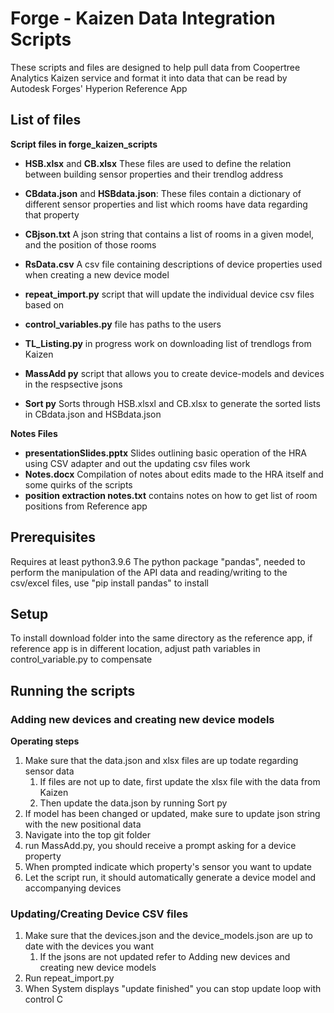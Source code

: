 # Forge - Kaizen Data Integration Scripts

These scripts and files are designed to help pull data from Coopertree Analytics Kaizen service and format it into data that can be read by Autodesk Forges' Hyperion Reference App

## List of files
**Script files in forge_kaizen_scripts**

- **HSB.xlsx** and **CB.xlsx** These files are used to define the relation between building sensor properties and their trendlog address
- **CBdata.json** and **HSBdata.json**: These files contain a dictionary of different sensor properties and list which rooms have data regarding that property
- **CBjson.txt** A json string that contains a list of rooms in a given model, and the position of those rooms
- **RsData.csv** A csv file containing descriptions of device properties used when creating a new device model
- **repeat_import.py** script that will update the individual device csv files based on
- **control_variables.py** file has paths to the users

- **TL_Listing.py** in progress work on downloading list of trendlogs from Kaizen
- **MassAdd py**  script that allows you to create device-models and devices in the respsective jsons
- **Sort py**  Sorts through HSB.xlsxl and CB.xlsx to generate the sorted lists in CBdata.json and HSBdata.json

**Notes Files**
- **presentationSlides.pptx** Slides outlining basic operation of the HRA using CSV adapter and out the updating csv files work
- **Notes.docx** Compilation of notes about edits made to the HRA itself and some quirks of the scripts
- **position extraction notes.txt** contains notes on how to get list of room positions from Reference app

## Prerequisites
Requires at least python3.9.6
The python package "pandas", needed to perform the manipulation of the API data and reading/writing to  the csv/excel files, use "pip install pandas" to install

## Setup
To install download folder into the same directory as the reference app, if reference app is in different location, adjust path variables in control_variable.py to compensate

## Running the scripts

### Adding new devices and creating new device models
**Operating steps**
1. Make sure that the data.json and xlsx files are up todate regarding sensor data
   1. If files are not up to date, first update the xlsx file with the data from Kaizen
   2. Then update the data.json by running Sort py
2. If model has been changed or updated, make sure to update json string with the new positional data
3. Navigate into the top git folder
4. run MassAdd.py, you should receive a prompt asking for a device property
5. When prompted indicate which property's sensor you want to update
6. Let the script run, it should automatically generate a device model and accompanying devices

### Updating/Creating Device CSV files
1. Make sure that the devices.json and the device_models.json are up to date with the devices you want
   1. If the jsons are not updated refer to Adding new devices and creating new device models
2. Run repeat_import.py
3. When System displays "update finished" you can stop update loop with control C 




